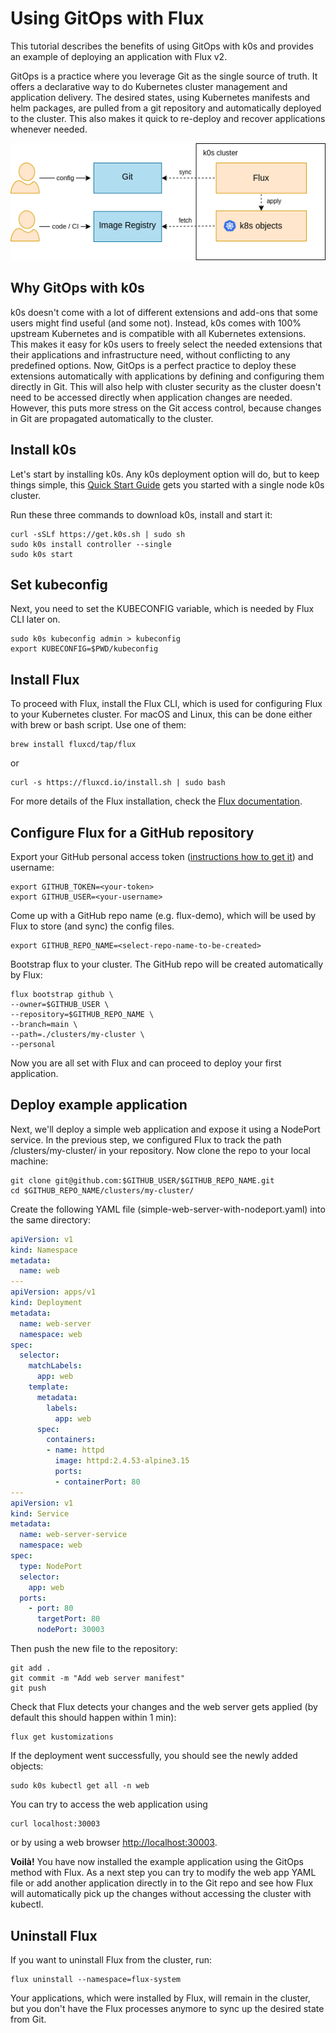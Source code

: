 # Using GitOps with Flux

This tutorial describes the benefits of using GitOps with k0s and provides an example of deploying an application with Flux v2.

GitOps is a practice where you leverage Git as the single source of truth. It offers a declarative way to do Kubernetes cluster management and application delivery. The desired states, using Kubernetes manifests and helm packages, are pulled from a git repository and automatically deployed to the cluster. This also makes it quick to re-deploy and recover applications whenever needed.

![k0s_flux](../img/k0s_flux.png)

## Why GitOps with k0s

k0s doesn't come with a lot of different extensions and add-ons that some users might find useful (and some not). Instead, k0s comes with 100% upstream Kubernetes and is compatible with all Kubernetes extensions. This makes it easy for k0s users to freely select the needed extensions that their applications and infrastructure need, without conflicting to any predefined options. Now, GitOps is a perfect practice to deploy these extensions automatically with applications by defining and configuring them directly in Git. This will also help with cluster security as the cluster doesn't need to be accessed directly when application changes are needed. However, this puts more stress on the Git access control, because changes in Git are propagated automatically to the cluster.

## Install k0s

Let's start by installing k0s. Any k0s deployment option will do, but to keep things simple, this [Quick Start Guide](../install.md) gets you started with a single node k0s cluster.

Run these three commands to download k0s, install and start it:

  ```shell
  curl -sSLf https://get.k0s.sh | sudo sh
  sudo k0s install controller --single
  sudo k0s start
  ```

## Set kubeconfig

Next, you need to set the KUBECONFIG variable, which is needed by Flux CLI later on.

  ```shell
  sudo k0s kubeconfig admin > kubeconfig
  export KUBECONFIG=$PWD/kubeconfig
  ```

## Install Flux

To proceed with Flux, install the Flux CLI, which is used for configuring Flux to your Kubernetes cluster. For macOS and Linux, this can be done either with brew or bash script. Use one of them:

  ```shell
  brew install fluxcd/tap/flux
  ```

or

  ```shell
  curl -s https://fluxcd.io/install.sh | sudo bash
  ```

For more details of the Flux installation, check the [Flux documentation](https://fluxcd.io/docs/get-started/).

## Configure Flux for a GitHub repository

Export your GitHub personal access token ([instructions how to get it](https://docs.github.com/en/enterprise-server@3.4/authentication/keeping-your-account-and-data-secure/creating-a-personal-access-token)) and username:

  ```shell
  export GITHUB_TOKEN=<your-token>
  export GITHUB_USER=<your-username>
  ```

Come up with a GitHub repo name (e.g. flux-demo), which will be used by Flux to store (and sync) the config files.

  ```shell
  export GITHUB_REPO_NAME=<select-repo-name-to-be-created>
  ```

Bootstrap flux to your cluster. The GitHub repo will be created automatically by Flux:

  ```shell
  flux bootstrap github \
  --owner=$GITHUB_USER \
  --repository=$GITHUB_REPO_NAME \
  --branch=main \
  --path=./clusters/my-cluster \
  --personal
  ```

Now you are all set with Flux and can proceed to deploy your first application.

## Deploy example application

Next, we'll deploy a simple web application and expose it using a NodePort service. In the previous step, we configured Flux to track the path /clusters/my-cluster/ in your repository. Now clone the repo to your local machine:

  ```shell
  git clone git@github.com:$GITHUB_USER/$GITHUB_REPO_NAME.git
  cd $GITHUB_REPO_NAME/clusters/my-cluster/
  ```

Create the following YAML file (simple-web-server-with-nodeport.yaml) into the same directory:

  ```YAML
  apiVersion: v1
  kind: Namespace
  metadata:
    name: web
  ---
  apiVersion: apps/v1
  kind: Deployment
  metadata:
    name: web-server
    namespace: web
  spec:
    selector:
      matchLabels:
        app: web
      template:
        metadata:
          labels:
            app: web
        spec:
          containers:
          - name: httpd
            image: httpd:2.4.53-alpine3.15
            ports:
            - containerPort: 80
  ---
  apiVersion: v1
  kind: Service
  metadata:
    name: web-server-service
    namespace: web
  spec:
    type: NodePort
    selector:
      app: web
    ports:
      - port: 80
        targetPort: 80
        nodePort: 30003
  ```

Then push the new file to the repository:

  ```shell
  git add .
  git commit -m "Add web server manifest"
  git push
  ```

Check that Flux detects your changes and the web server gets applied (by default this should happen within 1 min):

  ```shell
  flux get kustomizations
  ```

If the deployment went successfully, you should see the newly added objects:

  ```shell
  sudo k0s kubectl get all -n web
  ```

You can try to access the web application using

  ```shell
  curl localhost:30003
  ```

or by using a web browser [http://localhost:30003](http://localhost:30003).

**Voilà!** You have now installed the example application using the GitOps method with Flux. As a next step you can try to modify the web app YAML file or add another application directly in to the Git repo and see how Flux will automatically pick up the changes without accessing the cluster with kubectl.

## Uninstall Flux

If you want to uninstall Flux from the cluster, run:

  ```shell
  flux uninstall --namespace=flux-system
  ```

Your applications, which were installed by Flux, will remain in the cluster, but you don't have the Flux processes anymore to sync up the desired state from Git.